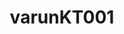 ---
title: varunKT001
github: https://github.com/varunKT001
mode: dark
transition: 3s
archetype:
  - Little Bit of Everything
---